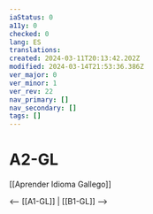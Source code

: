 ```yaml
---
iaStatus: 0
a11y: 0
checked: 0
lang: ES
translations: 
created: 2024-03-11T20:13:42.202Z
modified: 2024-03-14T21:53:36.386Z
ver_major: 0
ver_minor: 1
ver_rev: 22
nav_primary: []
nav_secondary: []
tags: []
---
```

# A2-GL

[[Aprender Idioma Gallego]]

<-- [[A1-GL]] | [[B1-GL]] -->